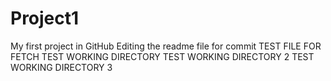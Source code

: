 # Project1
My first project in GitHub
Editing the readme file for commit
TEST FILE FOR FETCH
TEST WORKING DIRECTORY
TEST WORKING DIRECTORY 2
TEST WORKING DIRECTORY 3